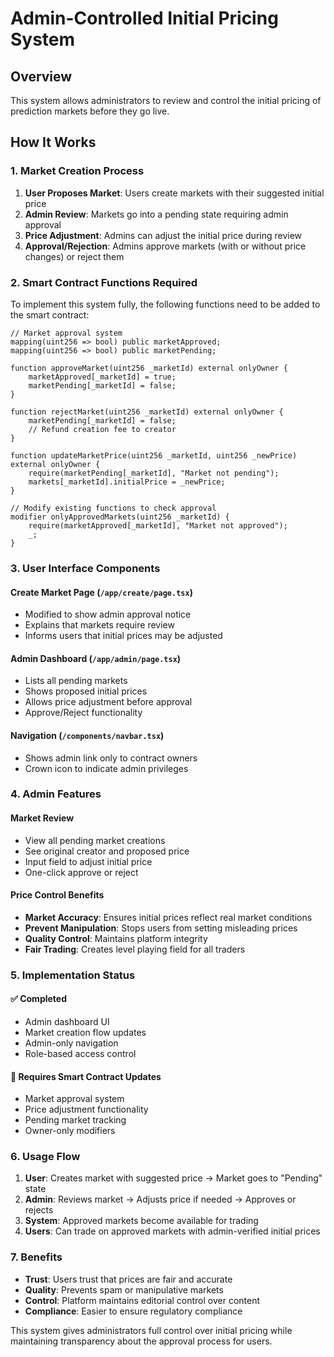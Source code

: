 # Admin-Controlled Initial Pricing System

## Overview
This system allows administrators to review and control the initial pricing of prediction markets before they go live.

## How It Works

### 1. Market Creation Process
1. **User Proposes Market**: Users create markets with their suggested initial price
2. **Admin Review**: Markets go into a pending state requiring admin approval
3. **Price Adjustment**: Admins can adjust the initial price during review
4. **Approval/Rejection**: Admins approve markets (with or without price changes) or reject them

### 2. Smart Contract Functions Required

To implement this system fully, the following functions need to be added to the smart contract:

```solidity
// Market approval system
mapping(uint256 => bool) public marketApproved;
mapping(uint256 => bool) public marketPending;

function approveMarket(uint256 _marketId) external onlyOwner {
    marketApproved[_marketId] = true;
    marketPending[_marketId] = false;
}

function rejectMarket(uint256 _marketId) external onlyOwner {
    marketPending[_marketId] = false;
    // Refund creation fee to creator
}

function updateMarketPrice(uint256 _marketId, uint256 _newPrice) external onlyOwner {
    require(marketPending[_marketId], "Market not pending");
    markets[_marketId].initialPrice = _newPrice;
}

// Modify existing functions to check approval
modifier onlyApprovedMarkets(uint256 _marketId) {
    require(marketApproved[_marketId], "Market not approved");
    _;
}
```

### 3. User Interface Components

#### Create Market Page (`/app/create/page.tsx`)
- Modified to show admin approval notice
- Explains that markets require review
- Informs users that initial prices may be adjusted

#### Admin Dashboard (`/app/admin/page.tsx`)
- Lists all pending markets
- Shows proposed initial prices
- Allows price adjustment before approval
- Approve/Reject functionality

#### Navigation (`/components/navbar.tsx`)
- Shows admin link only to contract owners
- Crown icon to indicate admin privileges

### 4. Admin Features

#### Market Review
- View all pending market creations
- See original creator and proposed price
- Input field to adjust initial price
- One-click approve or reject

#### Price Control Benefits
- **Market Accuracy**: Ensures initial prices reflect real market conditions
- **Prevent Manipulation**: Stops users from setting misleading prices
- **Quality Control**: Maintains platform integrity
- **Fair Trading**: Creates level playing field for all traders

### 5. Implementation Status

#### ✅ Completed
- Admin dashboard UI
- Market creation flow updates
- Admin-only navigation
- Role-based access control

#### 🔄 Requires Smart Contract Updates
- Market approval system
- Price adjustment functionality
- Pending market tracking
- Owner-only modifiers

### 6. Usage Flow

1. **User**: Creates market with suggested price → Market goes to "Pending" state
2. **Admin**: Reviews market → Adjusts price if needed → Approves or rejects
3. **System**: Approved markets become available for trading
4. **Users**: Can trade on approved markets with admin-verified initial prices

### 7. Benefits

- **Trust**: Users trust that prices are fair and accurate
- **Quality**: Prevents spam or manipulative markets
- **Control**: Platform maintains editorial control over content
- **Compliance**: Easier to ensure regulatory compliance

This system gives administrators full control over initial pricing while maintaining transparency about the approval process for users.
